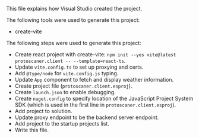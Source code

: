 This file explains how Visual Studio created the project.

The following tools were used to generate this project:
- create-vite

The following steps were used to generate this project:
- Create react project with create-vite: `npm init --yes vite@latest protoscaner.client -- --template=react-ts`.
- Update `vite.config.ts` to set up proxying and certs.
- Add `@type/node` for `vite.config.js` typing.
- Update `App` component to fetch and display weather information.
- Create project file (`protoscaner.client.esproj`).
- Create `launch.json` to enable debugging.
- Create `nuget.config` to specify location of the JavaScript Project System SDK (which is used in the first line in `protoscaner.client.esproj`).
- Add project to solution.
- Update proxy endpoint to be the backend server endpoint.
- Add project to the startup projects list.
- Write this file.
